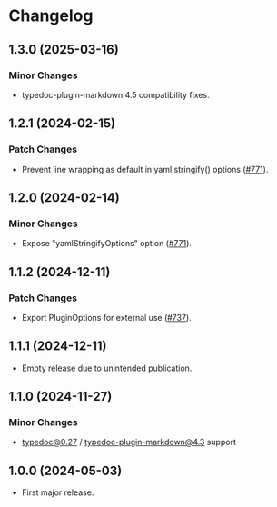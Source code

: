 # Changelog

## 1.3.0 (2025-03-16)

### Minor Changes

- typedoc-plugin-markdown 4.5 compatibility fixes.

## 1.2.1 (2024-02-15)

### Patch Changes

- Prevent line wrapping as default in yaml.stringify() options ([#771](https://github.com/typedoc2md/typedoc-plugin-markdown/issues/771)).

## 1.2.0 (2024-02-14)

### Minor Changes

- Expose "yamlStringifyOptions" option ([#771](https://github.com/typedoc2md/typedoc-plugin-markdown/issues/771)).

## 1.1.2 (2024-12-11)

### Patch Changes

- Export PluginOptions for external use ([#737](https://github.com/typedoc2md/typedoc-plugin-markdown/issues/737)).

## 1.1.1 (2024-12-11)

- Empty release due to unintended publication.

## 1.1.0 (2024-11-27)

### Minor Changes

- typedoc@0.27 / typedoc-plugin-markdown@4.3 support

## 1.0.0 (2024-05-03)

- First major release.
